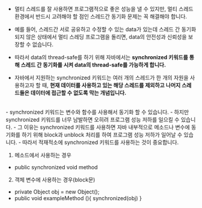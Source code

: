 - 멀티 스레드를 잘 사용하면 프로그램적으로 좋은 성능을 낼 수 있지만, 멀티 스레드 환경에서 반드시 고려해야 할 점인 스레드간 동기화 문제는 꼭 해결해야 합니다.
- 예를 들어, 스레드간 서로 공유하고 수정할 수 있는 data가 있는데 스레드 간 동기화되지 않은 상태에서 멀티 스레딩 프로그램을 돌리면, data의 안전성과 신뢰성을 보장할 수 없습니다.


- 따라서 data의 thread-safe를 하기 위해 자바에서는 <b> synchronized 키워드를 통해 스레드 간 동기화를 시켜 data의 thread-safe를 가능하게 합니다. </b>
- 자바에서 지원하는 synchronized 키워드는 여러 개의 스레드가 한 개의 자원을 사용하고자 할 때, <b> 현재 데이터를 사용하고 있는 해당 스레드를 제외하고 나머지 스레드들은 데이터에 접근할 수 없도록 막는 개념입니다. </b>
<br />
- synchronized 키워드는 변수와 함수를 사용해서 동기화 할 수 있습니다.
- 하지만 synchronized 키워드를 너무 남발하면 오히려 프로그램 성능 저하를 일으킬 수 있습니다.
- 그 이유는 synchronized 키워드를 사용하면 자바 내부적으로 메소드나 변수에 동기화를 하기 위해 block과 unblock 처리를 하여 프로그램 성능 저하가 일어날 수 있습니다.
- 따라서 적재적소에 synchronized 키워드를 사용하는 것이 중요합니다.

1. 메소드에서 사용하는 경우

- public synchronized void method

2. 객체 변수에 사용하는 경우(block문)

- private Object obj = new Object();
- public void exampleMethod (){ synchronized(obj) }
